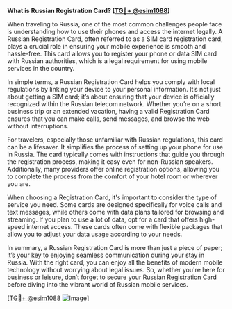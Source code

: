 **What is Russian Registration Card? [[TG💪+ @esim1088](https://t.me/s/esim1088)]**

When traveling to Russia, one of the most common challenges people face is understanding how to use their phones and access the internet legally. A Russian Registration Card, often referred to as a SIM card registration card, plays a crucial role in ensuring your mobile experience is smooth and hassle-free. This card allows you to register your phone or data SIM card with Russian authorities, which is a legal requirement for using mobile services in the country.

In simple terms, a Russian Registration Card helps you comply with local regulations by linking your device to your personal information. It’s not just about getting a SIM card; it’s about ensuring that your device is officially recognized within the Russian telecom network. Whether you’re on a short business trip or an extended vacation, having a valid Registration Card ensures that you can make calls, send messages, and browse the web without interruptions.

For travelers, especially those unfamiliar with Russian regulations, this card can be a lifesaver. It simplifies the process of setting up your phone for use in Russia. The card typically comes with instructions that guide you through the registration process, making it easy even for non-Russian speakers. Additionally, many providers offer online registration options, allowing you to complete the process from the comfort of your hotel room or wherever you are.

When choosing a Registration Card, it's important to consider the type of service you need. Some cards are designed specifically for voice calls and text messages, while others come with data plans tailored for browsing and streaming. If you plan to use a lot of data, opt for a card that offers high-speed internet access. These cards often come with flexible packages that allow you to adjust your data usage according to your needs.

In summary, a Russian Registration Card is more than just a piece of paper; it’s your key to enjoying seamless communication during your stay in Russia. With the right card, you can enjoy all the benefits of modern mobile technology without worrying about legal issues. So, whether you're here for business or leisure, don’t forget to secure your Russian Registration Card before diving into the vibrant world of Russian mobile services.

[[TG💪+ @esim1088](https://t.me/s/esim1088) ![Image](https://i.postimg.cc/Y0z9fWf4/image.png)]